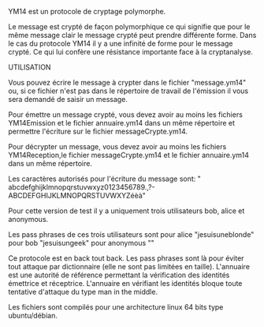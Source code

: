 YM14 est un protocole de cryptage polymorphe.

Le message est crypté de façon polymorphique ce qui signifie que pour le même message clair
 le message crypté peut prendre différente forme. Dans le cas du protocole YM14 il y a une infinité de
 forme pour le  message crypté. Ce qui lui confère une résistance importante face à la cryptanalyse.

UTILISATION

Vous pouvez écrire le message à crypter dans le fichier "message.ym14" ou, 
si ce fichier n'est pas dans le répertoire de travail de l'émission il vous sera demandé de saisir un message.

Pour émettre un message crypté, vous devez avoir au moins les fichiers YM14Emission et le fichier annuaire.ym14 dans un même répertoire
et permettre l'écriture sur le fichier messageCrypte.ym14.

Pour décrypter un message, vous devez avoir au moins les fichiers YM14Reception,le fichier messageCrypte.ym14 et
 le fichier annuaire.ym14 dans un même répertoire.

Les caractères autorisés pour l'écriture du message sont:
" abcdefghijklmnopqrstuvwxyz0123456789.,?-ABCDEFGHIJKLMNOPQRSTUVWXYZéèà"

Pour cette version de test il y a uniquement trois utilisateurs bob, alice et anonymous.

Les pass phrases de ces trois utilisateurs sont
	pour alice     "jesuisuneblonde"
	pour bob       "jesuisungeek"
	pour anonymous ""

Ce protocole est en back tout back. Les pass phrases sont là pour éviter tout attaque par dictionnaire (elle ne sont pas limitées en taille).
L'annuaire est une autorité de référence permettant la vérification des identités émettrice et réceptrice.
L'annuaire en vérifiant les identités bloque toute tentative d'attaque du type man in the middle.

Les fichiers sont compilés pour une architecture linux 64 bits type ubuntu/débian.
